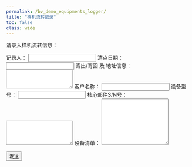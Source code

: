 ```yaml
---
permalink: /bv_demo_equipments_logger/
title: "样机流转记录"
toc: false
class: wide
---
```


请录入样机流转信息：

<form
  action="https://formspree.io/mbjadrzd"
  method="POST"
>
  <label>
    记录人：
    <input type="text" name="whodidthis">
  </label>
  <label>
    清点日期：
    <input type="text" name="_clearDate">
  </label>
  <label>
    寄出/寄回 及 地址信息：
    <textarea name="address" rows="3"></textarea>
  </label>
  <label>
    客户名称：
    <input type="text" name="_customName">
  </label>
  <label>
    设备型号：
    <input type="text" name="_deviceType">
  </label>
  <label>
    核心部件S/N号：
    <textarea name="SNlist" rows="4"></textarea>
  </label>
  <label>
    设备清单：
    <textarea name="list" rows="8"></textarea>
  </label>

  <button type="submit">发送</button>
</form>
